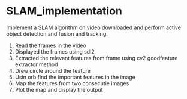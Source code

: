 # SLAM_implementation
Implement a SLAM algorithm on video downloaded and perform active object detection and fusion and tracking.

1. Read the frames in the video
2. Displayed the frames using sdl2
3. Extracted the relevant features from frame using cv2 goodfeature extractor method
4. Drew circle around the feature
5. Usin orb find the important features in the image
6. Map the features from two consecutie images
7. Plot the map and display the output

